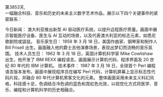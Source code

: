 第3853天,  
一幅融合科技、音乐和历史的未来主义数字艺术作品，展示以下四个关键事件的紧密联系：

今日新闻： 澳大利亚推出新型 AI 驱动医疗系统，以提升远程医疗质量。画面中展示智能医疗设备、医生与 AI 互动的场景，以及代表澳大利亚的标志元素，如悉尼歌剧院或袋鼠。
音乐家生日： 1959 年 3 月 18 日，美国作曲家、钢琴家和制作人 Bill Frisell 出生。画面融入他的爵士吉他演奏场景，表现出梦幻而流畅的音乐氛围。
技术人员生日： 1962 年 3 月 18 日，英国计算机科学家 Mike Cowlishaw 出生，他开发了 IBM REXX 编程语言。画面展示计算机代码、程序界面及 20 世纪 80 年代的 IBM 计算机。
技术事件： 1987 年 3 月 18 日，全球首个 Perl 编程语言版本发布。画面中展现程序员在编写 Perl 代码，计算机屏幕上显示标志性代码片段，并融合 80 年代计算机黑客文化的元素。
整体画面采用未来主义科幻风格，科技感十足，色调结合冷色调的蓝色和霓虹色光效，以视觉化方式将医学、音乐、编程和计算机科学的历史相融合。